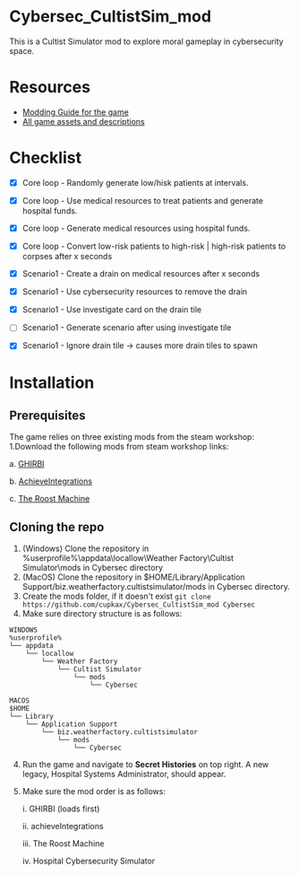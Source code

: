 # Cybersec_CultistSim_mod
This is a Cultist Simulator mod to explore moral gameplay in cybersecurity space.

# Resources
- [Modding Guide for the game](https://docs.google.com/document/d/1BZiUrSiT8kKvWIEvx5DObThL4HMGVI1CluJR20CWBU0/edit#heading=h.nzan7yxetc3l)
- [All game assets and descriptions](https://uadaf.theevilroot.xyz/frangiclave/)

# Checklist
- [x] Core loop - Randomly generate low/hisk patients at intervals.
- [x] Core loop - Use medical resources to treat patients and generate hospital funds.
- [x] Core loop - Generate medical resources using hospital funds.
- [x] Core loop - Convert low-risk patients to high-risk | high-risk patients to corpses after x seconds
- [x] Scenario1 - Create a drain on medical resources after x seconds
- [x] Scenario1 - Use cybersecurity resources to remove the drain
- [x] Scenario1 - Use investigate card on the drain tile
- [ ] Scenario1 - Generate scenario after using investigate tile
- [x] Scenario1 - Ignore drain tile -> causes more drain tiles to spawn


# Installation
## Prerequisites
The game relies on three existing mods from the steam workshop:
1.Download the following mods from steam workshop links:

  a. [GHIRBI](https://steamcommunity.com/sharedfiles/filedetails/?id=2901287611)
  
  b. [AchieveIntegrations](https://steamcommunity.com/sharedfiles/filedetails/?id=2363532185)
  
  c. [The Roost Machine](https://steamcommunity.com/workshop/filedetails/?id=2625527332)
  
## Cloning the repo
1. (Windows) Clone the repository in %userprofile%\appdata\locallow\Weather Factory\Cultist Simulator\mods in Cybersec directory
2. (MacOS) Clone the repository in $HOME/Library/Application Support/biz.weatherfactory.cultistsimulator/mods in Cybersec directory.
3. Create the mods folder, if it doesn't exist
   ```git clone https://github.com/cupkax/Cybersec_CultistSim_mod Cybersec```
4. Make sure directory structure is as follows:
```
WINDOWS
%userprofile%
└── appdata
    └── locallow
        └── Weather Factory
            └── Cultist Simulator
                └── mods
                    └── Cybersec
```
```
MACOS
$HOME
└── Library
    └── Application Support
        └── biz.weatherfactory.cultistsimulator
            └── mods
                └── Cybersec
```

4. Run the game and navigate to **Secret Histories** on top right. A new legacy, Hospital Systems Administrator, should appear.
5. Make sure the mod order is as follows:
   
   i. GHIRBI (loads first)
   
   ii. achieveIntegrations
   
   iii. The Roost Machine
   
   iv. Hospital Cybersecurity Simulator
